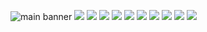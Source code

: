 ![main banner](https://raw.githubusercontent.com/venkat-clone/WhatsTools/master/screenshots/Presentations%20are%20communication%20tools%20that%20can%20be%20used%20as%20demonstrations%2C%20lectures%2C%20speeches%2C%20reports%2C%20and%20more.%20(9).png)
![](https://raw.githubusercontent.com/venkat-clone/WhatsTools/master/screenshots/Screenshot_20220712_204407.jpg) ![](https://raw.githubusercontent.com/venkat-clone/WhatsTools/master/screenshots/Screenshot_20220713_120331.jpg)
![](https://raw.githubusercontent.com/venkat-clone/WhatsTools/master/screenshots/Screenshot_20220713_120417.jpg) ![](https://raw.githubusercontent.com/venkat-clone/WhatsTools/master/screenshots/Screenshot_20220713_120441.jpg)
![](https://raw.githubusercontent.com/venkat-clone/WhatsTools/master/screenshots/Screenshot_20220713_120525.jpg) ![](https://raw.githubusercontent.com/venkat-clone/WhatsTools/master/screenshots/Screenshot_20220713_120624.jpg)
![](https://raw.githubusercontent.com/venkat-clone/WhatsTools/master/screenshots/Screenshot_20220713_120646.jpg) ![](https://raw.githubusercontent.com/venkat-clone/WhatsTools/master/screenshots/Screenshot_20220713_130112.jpg)
![](https://raw.githubusercontent.com/venkat-clone/WhatsTools/master/screenshots/Screenshot_20220713_130117.jpg) ![](https://raw.githubusercontent.com/venkat-clone/WhatsTools/master/screenshots/Screenshot_20220713_132945.jpg)
